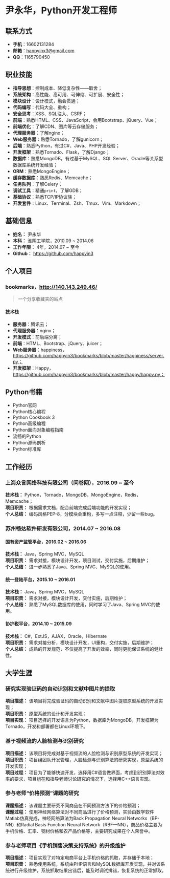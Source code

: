 # 尹永华，Python开发工程师

## 联系方式

* **手机**：16602131284
* **邮箱**：happyinx3@gmail.com
* **QQ**：1165790450

## 职业技能

* **指导思想**：控制成本、降低复杂性——取舍；
* **系统架构**：高性能、高可用、可伸缩、可扩展、安全性；
* **模块设计**：设计模式，融会贯通；
* **代码编写**：代码大全、重构；
* **安全思考**：XSS、SQL注入、CSRF；
* **前端**：熟悉HTML、CSS、JavaScript，会用Bootstrap、jQuery、Vue；
* **前端优化**：了解CDN、图片等云存储服务；
* **代理服务器**：了解nginx；
* **Web服务器**：熟悉Tornado，了解gunicorn；
* **后端**：熟悉Python，有过C#、Java、PHP开发经验；
* **开发框架**：熟悉Tornado、Flask，了解Django；
* **数据库**：熟悉MongoDB，有过基于MySQL、SQL Server、Oracle等关系型数据库系统开发经验；
* **ORM**：熟悉MongoEngine；
* **缓存数据库**：熟悉Redis、Memcache；
* **任务队列**：了解Celery；
* **调试工具**：精通`print`，了解GDB；
* **基础协议**：熟悉TCP/IP协议族；
* **开发套件**：Linux、Terminal、Zsh、Tmux、Vim、Markdown；

## 基础信息

* **姓名：** 尹永华
* **本科：** 淮阴工学院，2010.09 ~ 2014.06
* **工作年限：** 4年，2014.07 ~ 至今
* **Github：** https://github.com/happyin3

## 个人项目

### bookmarks，http://140.143.249.46/

> 一个分享收藏夹的站点

#### 技术栈

* **服务器**：腾讯云；
* **代理服务器**：nginx；
* **开发模式**：前后端分离；
* **前端**：HTML、Bootstrap、jQuery、juicer；
* **Web服务器**：happiness，https://github.com/happyin3/bookmarks/blob/master/happiness/server.py；
* **开发框架**：Happy，https://github.com/happyin3/bookmarks/blob/master/happy/happy.py；

## Python书籍

* Python官网
* Python核心编程
* Python Cookbook 3
* Python高级编程
* Python面向对象编程指南
* 流畅的Python
* Python源码剖析
* Python标准库

## 工作经历

### 上海众言网络科技有限公司（问卷网），2016.09 ~ 至今

**技术栈：** Python，Tornado，MongoDB，MongoEngine，Redis，Memcache；  
**项目职责：** 根据需求文档，配合前端完成后端功能的开发实现；  
**个人总结：** 编码风格PEP-8，分模块会重构，多写一点注释，少留一些bug。

### 苏州畅达软件研发有限公司，2014.07 ~ 2016.08

#### 国有资产监管平台，2016.02 ~ 2016.06

**技术栈：** Java，Spring MVC，MySQL  
**项目职责：** 需求对接，模块设计开发，项目测试，交付实施，后期维护；  
**个人总结：** 进一步熟悉了Java、Spring MVC、MySQL的使用。

#### 统一登陆平台，2015.10 ~ 2016.01

**技术栈：** Java，Spring MVC，MySQL  
**项目职责：** 需求对接，模块设计开发，交付实施，后期维护；  
**个人总结：** 熟悉了MySQL数据库的使用，同时学习了Java、Spring MVC的使用。

#### 协护税平台，2014.10 ~ 2015.09

**技术栈：** C#，ExtJS，AJAX，Oracle，Hibernate  
**项目职责：** 需求对接分析，模块设计开发，UI重构，交付实施，后期维护；  
**个人总结：** 成熟的开发规范，不仅提高了开发的效率，同时更能保证系统的健壮性。

## 大学生涯

### 研究实现验证码的自动识别和文献中图片的提取

**项目描述：** 该项目将完成验证码的自动识别和文献中图片提取原型系统的开发实现；  
**项目职责：** 原型系统的设计和开发实现；  
**项目实现：** 项目选择的开发语言为Python，数据库为MongoDB，开发框架为Tornado，开发和部署都在Linux环境下。 

### 基于视频流的人脸检测与识别研究

**项目描述：** 该项目将完成对基于视频流的人脸检测与识别原型系统的开发实现；  
**项目职责：** 项目组团队开发管理，人脸检测与识别算法的研究实现，原型系统的开发实现；  
**项目过程：** 项目为了能够快速开发，选择用C#语言做界面，考虑到识别算法对效率的要求，项目组在和指导老师讨论研究的情况下，选择用C++语言实现。

### 参与老师“价格预测”课题的研究
**课题描述：** 该课题主要研究不同商品在不同预测方法下的价格预测；  
**课题过程：** 使用神经网络算法对不同商品进行了价格预测，实验由数学软件Matlab仿真完成，神经网络算法为Back Propagation Neural Networks（BP-NN）和Radial Basis Function Neural Network（RBF—NN），商品价格主要为手机价格、汇率、钢材价格和农产品价格等，主要研究成果在个人荣誉中。

### 参与老师项目《手机销售决策支持系统》的升级维护
**项目描述：** 项目实现了对特定电商平台上手机价格的抓取，并存储于本地；  
**项目职责：** 熟悉使用系统，系统由PHP语言和MySQL数据库开发实现，并对该系统进行升级维护，系统抓取结果出错后，能及时调试排错，恢复系统的正常抓取。 
